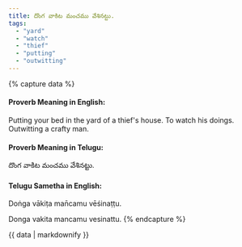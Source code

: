 ```yaml
---
title: దొంగ వాకిట మంచము వేశినట్టు.
tags:
  - "yard"
  - "watch"
  - "thief"
  - "putting"
  - "outwitting"
---
```


{% capture data %}
#### Proverb Meaning in English:
Putting your bed in the yard of a thief's house.
To watch his doings.
Outwitting a crafty man.

#### Proverb Meaning in Telugu:
దొంగ వాకిట మంచము వేశినట్టు.

#### Telugu Sametha in English:
Doṅga vākiṭa man̄camu vēśinaṭṭu.

Donga vakita mancamu vesinattu.
{% endcapture %}

{{ data | markdownify }}

